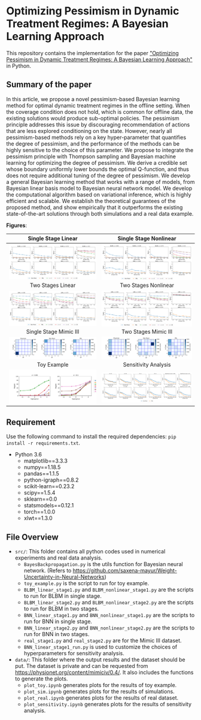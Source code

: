 # Optimizing Pessimism in Dynamic Treatment Regimes: A Bayesian Learning Approach

This repository contains the implementation for the paper ["Optimizing Pessimism in Dynamic Treatment Regimes: A Bayesian Learning Approach"](https://arxiv.org/abs/2210.14420) in Python. 

## Summary of the paper

In this article, we propose a novel pessimism-based Bayesian learning method for optimal dynamic treatment regimes in the offline setting. When the coverage condition does not hold, which is common for offline data, the existing solutions would produce sub-optimal policies. The pessimism principle addresses this issue by discouraging recommendation of actions that are less explored conditioning on the state. However, nearly all pessimism-based methods rely on a key hyper-parameter that quantifies the degree of pessimism, and the performance of the methods can be highly sensitive to the choice of this parameter. We propose to integrate the pessimism principle with Thompson sampling and Bayesian machine learning for optimizing the degree of pessimism. We derive a credible set whose boundary uniformly lower bounds the optimal Q-function, and thus does not require additional tuning of the degree of pessimism. We develop a general Bayesian learning method that works with a range of models, from Bayesian linear basis model to Bayesian neural network model. We develop the computational algorithm based on variational inference, which is highly efficient and scalable. We establish the theoretical guarantees of the proposed method, and show empirically that it outperforms the existing state-of-the-art solutions through both simulations and a real data example.


**Figures**:  

| Single Stage Linear | Single Stage Nonlinear | 
| :-------:    |  :-------: | 
| <img align="center" src="stage1_linear.svg" alt="drawing" width="500">   | <img align="center" src="stage1_nonlinear.svg" alt="drawing" width="500" > |
| Two Stages Linear | Two Stages Nonlinear | 
| <img align="center" src="stage2_linear.svg" alt="drawing" width="500">   | <img align="center" src="stage2_nonlinear.svg" alt="drawing" width="500" > |
| Single Stage Mimic III | Two Stages Mimic III | 
| <img align="center" src="stage1_real.svg" alt="drawing" width="500">   | <img align="center" src="stage2_real.svg" alt="drawing" width="500" > |
| Toy Example | Sensitivity Analysis | 
| <img align="center" src="toy_example.svg" alt="drawing" width="500">   | <img align="center" src="stage1_linear_sensitivity.svg" alt="drawing" width="500" > |
## Requirement

Use the following command to install the required dependencies: `pip install -r requirements.txt`.
+ Python 3.6
    + matplotlib==3.3.3
    + numpy==1.18.5
    + pandas==1.1.5
    + python-igraph==0.8.2
    + scikit-learn==0.23.2
    + scipy==1.5.4
    + sklearn==0.0
    + statsmodels==0.12.1
    + torch==1.0.0
    + xlwt==1.3.0


## File Overview
- `src/`: This folder contains all python codes used in numerical experiments and real data analysis.
  - `BayesBackpropagation.py` is the utils function for Bayesian neural network. (Refers to https://github.com/saxena-mayur/Weight-Uncertainty-in-Neural-Networks)
  - `toy_example.py` is the script to run for toy example.
  - `BLBM_linear_stage1.py` and `BLBM_nonlinear_stage1.py` are the scripts to run for BLBM in single stage. 
  - `BLBM_linear_stage2.py` and `BLBM_nonlinear_stage2.py` are the scripts to run for BLBM in two stages. 
  - `BNN_linear_stage1.py` and `BNN_nonlinear_stage1.py` are the scripts to run for BNN in single stage. 
  - `BNN_linear_stage2.py` and `BNN_nonlinear_stage2.py` are the scripts to run for BNN in two stages. 
  - `real_stage1.py` and `real_stage2.py` are for the Mimic III dataset.
  - `BNN_linear_stage1_run.py` is used to customize the choices of hyperparameters for sensitivity analysis.
- `data/`: This folder where the output results and the dataset should be put. The dataset is private and can be requested from https://physionet.org/content/mimiciv/0.4/. It also includes the functions to generate the plots.
  - `plot_toy.ipynb` generates plots for the results of toy example.
  - `plot_sim.ipynb` generates plots for the results of simulations.
  - `plot_real.ipynb` generates plots for the results of real dataset.
  - `plot_sensitivity.ipynb` generates plots for the results of sensitivity analysis.
